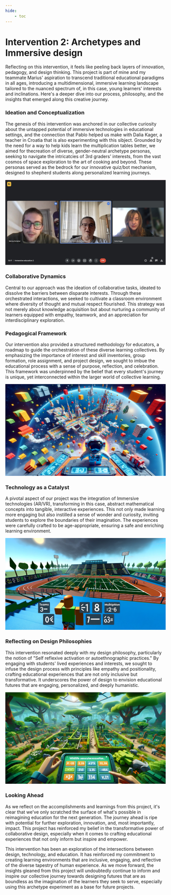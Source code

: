 ```yaml
---
hide:
    - toc
---
```


# Intervention 2: Archetypes and Immersive design

Reflecting on this intervention, it feels like peeling back layers of innovation, pedagogy, and design thinking. This project is part of mine and my teammate Marius' aspiration to transcend traditional educational paradigms in all ages, introducing a multidimensional, immersive learning landscape tailored to the nuanced spectrum of, in this case, young learners' interests and inclinations. Here's a deeper dive into our process, philosophy, and the insights that emerged along this creative journey.

### Ideation and Conceptualization
The genesis of this intervention was anchored in our collective curiosity about the untapped potential of immersive technologies in educational settings, and the connection that Pablo helped us make with Dalia Kager, a teacher in Croatia that is also experimenting with this sibject. Grounded by the need for a way to help kids learn the multiplication tables better, we aimed for thecreation of diverse, gender-neutral archetype personas, seeking to navigate the intricatcies of 3rd graders' interests, from the vast cosmos of space exploration to the  art of cooking and beyond. These personas served as the bedrock for our innovative quiz/bot mechanism, designed to shepherd students along personalized learning journeys.

![](../../images/Interventions/72b0897a-a38b-4bc4-962c-aec2a9a8312f.jpg)

### Collaborative Dynamics
Central to our approach was the ideation of collaborative tasks, ideated to dissolve the barriers between disparate interests. Through these orchestrated interactions, we seeked to cultivate a classroom environment where diversity of thought and mutual respect flourished. This strategy was not merely about knowledge acquisition but about nurturing a community of learners equipped with empathy, teamwork, and an appreciation for interdisciplinary exploration.

### Pedagogical Framework
Our intervention also provided a structured methodology for educators, a roadmap to guide the orchestration of these diverse learning collectives. By emphasizing the importance of interest and skill inventories, group formation, role assignment, and project design, we sought to imbue the educational process with a sense of purpose, reflection, and celebration. This framework was underpinned by the belief that every student's journey is unique, yet interconnected within the larger world of collective learning.

![](../../images/Interventions/space.png)

### Technology as a Catalyst
A pivotal aspect of our project was the integration of Immersive technologies (AR/VR), transforming in this case, abstract mathematical concepts into tangible, interactive experiences. This not only made learning more engaging but also instilled a sense of wonder and curiosity, inviting students to explore the boundaries of their imagination. The experiences were carefully crafted to be age-appropriate, ensuring a safe and enriching learning environment.

![](../../images/Interventions/sports.png)

### Reflecting on Design Philosophies
This intervention resonated deeply with my design philosophy, particularly the notion of "Self reflexive activation or autoethnographic practices." By engaging with students' lived experiences and interests, we sought to infuse the design process with principles like empathy and positionality, crafting educational experiences that are not only inclusive but transformative. It underscores the power of design to envision educational futures that are engaging, personalized, and deeply humanistic.

![](../../images/Interventions/wildlife.png)

### Looking Ahead
As we reflect on the accomplishments and learnings from this project, it's clear that we've only scratched the surface of what's possible in reimagining education for the next generation. The journey ahead is ripe with potential for further exploration, innovation, and, most importantly, impact. This project has reinforced my belief in the transformative power of collaborative design, especially when it comes to crafting educational experiences that not only inform but inspire and empower.

This intervention has been an exploration of the intersections between design, technology, and education. It has reinforced my commitment to creating learning environments that are inclusive, engaging, and reflective of the diverse tapestry of human experience. As we move forward, the insights gleaned from this project will undoubtedly continue to inform and inspire our collective journey towards designing futures that are as boundless as the imagination of the learners they seek to serve, especially using this archetype experiment as a base for future projects.


